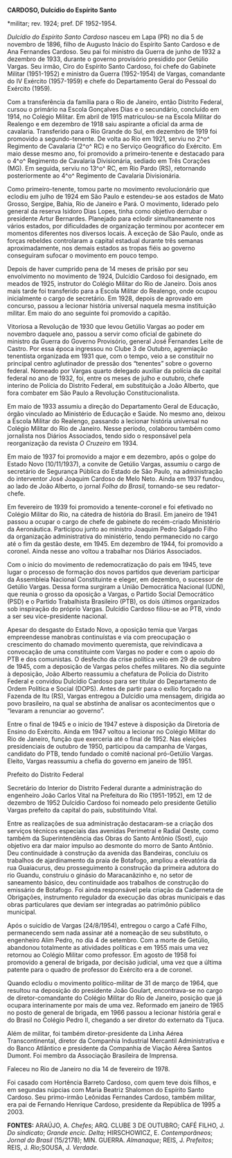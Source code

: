**CARDOSO, Dulcídio do Espírito Santo**

\*militar; rev. 1924; pref. DF 1952-1954.

*Dulcídio do Espírito Santo Cardoso* nasceu em Lapa (PR) no dia 5 de
novembro de 1896, filho de Augusto Inácio do Espírito Santo Cardoso e de
Ana Fernandes Cardoso. Seu pai foi ministro da Guerra de junho de 1932 a
dezembro de 1933, durante o governo provisório presidido por Getúlio
Vargas. Seu irmão, Ciro do Espírito Santo Cardoso, foi chefe do Gabinete
Militar (1951-1952) e ministro da Guerra (1952-1954) de Vargas,
comandante do IV Exército (1957-1959) e chefe do Departamento Geral do
Pessoal do Exército (1959).

Com a transferência da família para o Rio de Janeiro, então Distrito
Federal, cursou o primário na Escola Gonçalves Dias e o secundário,
concluído em 1914, no Colégio Militar. Em abril de 1915 matriculou-se na
Escola Militar do Realengo e em dezembro de 1918 saiu aspirante a
oficial da arma de cavalaria. Transferido para o Rio Grande do Sul, em
dezembro de 1919 foi promovido a segundo-tenente. De volta ao Rio em
1921, serviu no 2^o^ Regimento de Cavalaria (2^o^ RC) e no Serviço
Geográfico do Exército. Em maio desse mesmo ano, foi promovido a
primeiro-tenente e destacado para o 4^o^ Regimento de Cavalaria
Divisionária, sediado em Três Corações (MG). Em seguida, serviu no 13^o^
RC, em Rio Pardo (RS), retornando posteriormente ao 4^o^ Regimento de
Cavalaria Divisionária.

Como primeiro-tenente, tomou parte no movimento revolucionário que
eclodiu em julho de 1924 em São Paulo e estendeu-se aos estados de Mato
Grosso, Sergipe, Bahia, Rio de Janeiro e Pará. O movimento, liderado
pelo general da reserva Isidoro Dias Lopes, tinha como objetivo derrubar
o presidente Artur Bernardes. Planejado para eclodir simultaneamente nos
vários estados, por dificuldades de organização terminou por acontecer
em momentos diferentes nos diversos locais. À exceção de São Paulo, onde
as forças rebeldes controlaram a capital estadual durante três semanas
aproximadamente, nos demais estados as tropas fiéis ao governo
conseguiram sufocar o movimento em pouco tempo.

Depois de haver cumprido pena de 14 meses de prisão por seu envolvimento
no movimento de 1924, Dulcídio Cardoso foi designado, em meados de 1925,
instrutor do Colégio Militar do Rio de Janeiro. Dois anos mais tarde foi
transferido para a Escola Militar do Realengo, onde ocupou inicialmente
o cargo de secretário. Em 1928, depois de aprovado em concurso, passou a
lecionar história universal naquela mesma instituição militar. Em maio
do ano seguinte foi promovido a capitão.

Vitoriosa a Revolução de 1930 que levou Getúlio Vargas ao poder em
novembro daquele ano, passou a servir como oficial de gabinete do
ministro da Guerra do Governo Provisório, general José Fernandes Leite
de Castro. Por essa época ingressou no Clube 3 de Outubro, agremiação
tenentista organizada em 1931 que, com o tempo, veio a se constituir no
principal centro aglutinador de pressão dos “tenentes” sobre o governo
federal. Nomeado por Vargas quarto delegado auxiliar da polícia da
capital federal no ano de 1932, foi, entre os meses de julho e outubro,
chefe interino de Polícia do Distrito Federal, em substituição a João
Alberto, que fora combater em São Paulo a Revolução Constitucionalista.

Em maio de 1933 assumiu a direção do Departamento Geral de Educação,
órgão vinculado ao Ministério de Educação e Saúde. No mesmo ano, deixou
a Escola Militar do Realengo, passando a lecionar história universal no
Colégio Militar do Rio de Janeiro. Nesse período, colaborou também como
jornalista nos Diários Associados, tendo sido o responsável pela
reorganização da revista *O Cruzeiro* em 1934.

Em maio de 1937 foi promovido a major e em dezembro, após o golpe do
Estado Novo (10/11/1937), a convite de Getúlio Vargas, assumiu o cargo
de secretário de Segurança Pública do Estado de São Paulo, na
administração do interventor José Joaquim Cardoso de Melo Neto. Ainda em
1937 fundou, ao lado de João Alberto, o jornal *Folha do Brasil,*
tornando-se seu redator-chefe.

Em fevereiro de 1939 foi promovido a tenente-coronel e foi efetivado no
Colégio Militar do Rio, na cátedra de história do Brasil. Em janeiro de
1941 passou a ocupar o cargo de chefe de gabinete do recém-criado
Ministério da Aeronáutica. Participou junto ao ministro Joaquim Pedro
Salgado Filho da organização administrativa do ministério, tendo
permanecido no cargo até o fim da gestão deste, em 1945. Em dezembro de
1944, foi promovido a coronel. Ainda nesse ano voltou a trabalhar nos
Diários Associados.

Com o início do movimento de redemocratização do país em 1945, teve
lugar o processo de formação dos novos partidos que deveriam participar
da Assembleia Nacional Constituinte e eleger, em dezembro, o sucessor de
Getúlio Vargas. Dessa forma surgiram a União Democrática Nacional (UDN),
que reunia o grosso da oposição a Vargas, o Partido Social Democrático
(PSD) e o Partido Trabalhista Brasileiro (PTB), os dois últimos
organizados sob inspiração do próprio Vargas. Dulcídio Cardoso filiou-se
ao PTB, vindo a ser seu vice-presidente nacional.

Apesar do desgaste do Estado Novo, a oposição temia que Vargas
empreendesse manobras continuístas e via com preocupação o crescimento
do chamado movimento queremista, que reivindicava a convocação de uma
constituinte com Vargas no poder e com o apoio do PTB e dos comunistas.
O desfecho da crise política veio em 29 de outubro de 1945, com a
deposição de Vargas pelos chefes militares. No dia seguinte à deposição,
João Alberto reassumiu a chefatura de Polícia do Distrito Federal e
convidou Dulcídio Cardoso para ser titular do Departamento de Ordem
Política e Social (DOPS). Antes de partir para o exílio forçado na
Fazenda de Itu (RS), Vargas entregou a Dulcídio uma mensagem, dirigida
ao povo brasileiro, na qual se abstinha de analisar os acontecimentos
que o “levaram a renunciar ao governo”.

Entre o final de 1945 e o início de 1947 esteve à disposição da
Diretoria de Ensino do Exército. Ainda em 1947 voltou a lecionar no
Colégio Militar do Rio de Janeiro, função que exerceria até o final de
1952. Nas eleições presidenciais de outubro de 1950, participou da
campanha de Vargas, candidato do PTB, tendo fundado o comitê nacional
pró-Getúlio Vargas. Eleito, Vargas reassumiu a chefia do governo em
janeiro de 1951.

Prefeito do Distrito Federal

Secretário do Interior do Distrito Federal durante a administração do
engenheiro João Carlos Vital na Prefeitura do Rio (1951-1952), em 12 de
dezembro de 1952 Dulcídio Cardoso foi nomeado pelo presidente Getúlio
Vargas prefeito da capital do país, substituindo Vital.

Entre as realizações de sua administração destacaram-se a criação dos
serviços técnicos especiais das avenidas Perimetral e Radial Oeste, como
também da Superintendência das Obras do Santo Antônio (Sost), cujo
objetivo era dar maior impulso ao desmonte do morro de Santo Antônio.
Deu continuidade à construção da avenida das Bandeiras, concluiu os
trabalhos de ajardinamento da praia de Botafogo, ampliou a elevatória da
rua Guaiacurus, deu prosseguimento à construção da primeira adutora do
rio Guandu, construiu o ginásio do Maracanãzinho e, no setor de
saneamento básico, deu continuidade aos trabalhos de construção do
emissário de Botafogo. Foi ainda responsável pela criação da Caderneta
de Obrigações, instrumento regulador da execução das obras municipais e
das obras particulares que deviam ser integradas ao patrimônio público
municipal.

Após o suicídio de Vargas (24/8/1954), entregou o cargo a Café Filho,
permanecendo sem nada assinar até a nomeação de seu substituto, o
engenheiro Alim Pedro, no dia 4 de setembro. Com a morte de Getúlio,
abandonou totalmente as atividades políticas e em 1955 mais uma vez
retornou ao Colégio Militar como professor. Em agosto de 1958 foi
promovido a general de brigada, por decisão judicial, uma vez que a
última patente para o quadro de professor do Exército era a de coronel.

Quando eclodiu o movimento político-militar de 31 de março de 1964, que
resultou na deposição do presidente João Goulart, encontrava-se no cargo
de diretor-comandante do Colégio Militar do Rio de Janeiro, posição que
já ocupara interinamente por mais de uma vez. Reformado em janeiro de
1965 no posto de general de brigada, em 1966 passou a lecionar história
geral e do Brasil no Colégio Pedro II, chegando a ser diretor do
externato da Tijuca.

Além de militar, foi também diretor-presidente da Linha Aérea
Transcontinental, diretor da Companhia Industrial Mercantil
Administrativa e do Banco Atlântico e presidente da Companhia de Viação
Aérea Santos Dumont. Foi membro da Associação Brasileira de Imprensa.

Faleceu no Rio de Janeiro no dia 14 de fevereiro de 1978.

Foi casado com Hortência Barreto Cardoso, com quem teve dois filhos, e
em segundas núpcias com Maria Beatriz Shalomon do Espírito Santo
Cardoso. Seu primo-irmão Leônidas Fernandes Cardoso, também militar, era
pai de Fernando Henrique Cardoso, presidente da República de 1995 a
2003.

**FONTES:** ARAÚJO, A. *Chefes*; ARQ. CLUBE 3 DE OUTUBRO; CAFÉ FILHO, J.
*Do sindicato*; *Grande encic. Delta*; HIRSCHOWICZ, E. *Contemporâneos*;
*Jornal do Brasil* (15/2178); MIN. GUERRA. *Almanaque*; REIS, J.
*Prefeitos*; REIS, J. *Rio*;SOUSA, J. *Verdade.*
